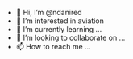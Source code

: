 - 👋 Hi, I’m @ndanired
- 👀 I’m interested in aviation
- 🌱 I’m currently learning ...
- 💞️ I’m looking to collaborate on ...
- 📫 How to reach me ...

<!---
nesred13/nesred13 is a ✨ special ✨ repository because its `README.md` (this file) appears on your GitHub profile.
You can click the Preview link to take a look at your changes.
--->
